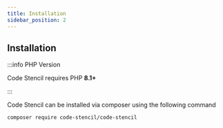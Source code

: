 ```yaml
---
title: Installation
sidebar_position: 2
---
```


## Installation

:::info PHP Version

Code Stencil requires PHP **8.1+**

:::

Code Stencil can be installed via composer using the following command

```bash
composer require code-stencil/code-stencil
```
